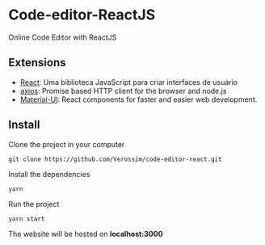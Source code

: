 # Code-editor-ReactJS
Online Code Editor with ReactJS

## Extensions
- [React](https://pt-br.reactjs.org/): Uma biblioteca JavaScript para criar interfaces de usuário
- [axios](https://github.com/axios/axios): Promise based HTTP client for the browser and node.js
- [Material-UI](https://material-ui.com): React components for faster and easier web development.

## Install

Clone the project in your computer

```
git clone https://github.com/Verossim/code-editor-react.git
```

Install the dependencies

```
yarn
```

Run the project

```
yarn start
```

The website will be hosted on **localhost:3000**
